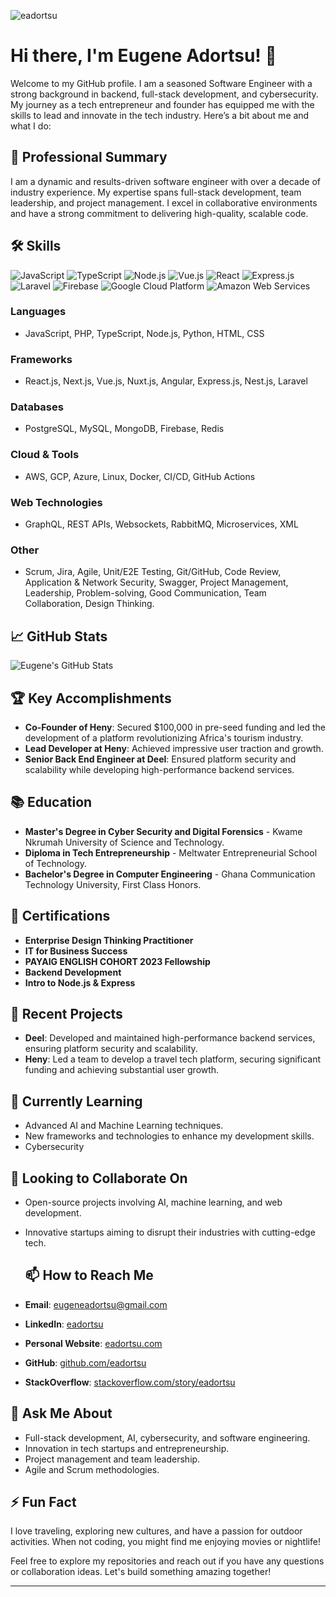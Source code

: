 ![eadortsu](https://avatars.githubusercontent.com/u/40460447?v=4)

# Hi there, I'm Eugene Adortsu! 👋

Welcome to my GitHub profile. I am a seasoned Software Engineer with a strong background in backend, full-stack development, and cybersecurity. My journey as a tech entrepreneur and founder has equipped me with the skills to lead and innovate in the tech industry. Here’s a bit about me and what I do:

## 🚀 Professional Summary
I am a dynamic and results-driven software engineer with over a decade of industry experience. My expertise spans full-stack development, team leadership, and project management. I excel in collaborative environments and have a strong commitment to delivering high-quality, scalable code.

## 🛠 Skills
![JavaScript](https://img.shields.io/badge/-JavaScript-black?style=flat-square&logo=javascript)
![TypeScript](https://img.shields.io/badge/-TypeScript-black?style=flat-square&logo=typescript)
![Node.js](https://img.shields.io/badge/-Node.js-black?style=flat-square&logo=node.js)
![Vue.js](https://img.shields.io/badge/-Vue.js-black?style=flat-square&logo=vue.js)
![React](https://img.shields.io/badge/-React-black?style=flat-square&logo=react)
![Express.js](https://img.shields.io/badge/-Express.js-black?style=flat-square&logo=express)
![Laravel](https://img.shields.io/badge/-Laravel-black?style=flat-square&logo=laravel)
![Firebase](https://img.shields.io/badge/-Firebase-black?style=flat-square&logo=firebase)
![Google Cloud Platform](https://img.shields.io/badge/-Google%20Cloud%20Platform-black?style=flat-square&logo=google-cloud)
![Amazon Web Services](https://img.shields.io/badge/-Amazon%20Web%20Services-black?style=flat-square&logo=amazon-aws)

### Languages
- JavaScript, PHP, TypeScript, Node.js, Python, HTML, CSS

### Frameworks
- React.js, Next.js, Vue.js, Nuxt.js, Angular, Express.js, Nest.js, Laravel

### Databases
- PostgreSQL, MySQL, MongoDB, Firebase, Redis

### Cloud & Tools
- AWS, GCP, Azure, Linux, Docker, CI/CD, GitHub Actions

### Web Technologies
- GraphQL, REST APIs, Websockets, RabbitMQ, Microservices, XML

### Other
- Scrum, Jira, Agile, Unit/E2E Testing, Git/GitHub, Code Review, Application & Network Security, Swagger, Project Management, Leadership, Problem-solving, Good Communication, Team Collaboration, Design Thinking.

## 📈 GitHub Stats
![Eugene's GitHub Stats](https://github-readme-stats.vercel.app/api?username=eadortsu&show_icons=true&theme=radical)


## 🏆 Key Accomplishments
- **Co-Founder of Heny**: Secured $100,000 in pre-seed funding and led the development of a platform revolutionizing Africa's tourism industry.
- **Lead Developer at Heny**: Achieved impressive user traction and growth.
- **Senior Back End Engineer at Deel**: Ensured platform security and scalability while developing high-performance backend services.

## 📚 Education
- **Master's Degree in Cyber Security and Digital Forensics** - Kwame Nkrumah University of Science and Technology.
- **Diploma in Tech Entrepreneurship** - Meltwater Entrepreneurial School of Technology.
- **Bachelor's Degree in Computer Engineering** - Ghana Communication Technology University, First Class Honors.


## 📜 Certifications
- **Enterprise Design Thinking Practitioner**
- **IT for Business Success**
- **PAYAIG ENGLISH COHORT 2023 Fellowship**
- **Backend Development**
- **Intro to Node.js & Express**


## 📝 Recent Projects
- **Deel**: Developed and maintained high-performance backend services, ensuring platform security and scalability.
- **Heny**: Led a team to develop a travel tech platform, securing significant funding and achieving substantial user growth.

## 🌱 Currently Learning
- Advanced AI and Machine Learning techniques.
- New frameworks and technologies to enhance my development skills.
- Cybersecurity

## 👯 Looking to Collaborate On
- Open-source projects involving AI, machine learning, and web development.
- Innovative startups aiming to disrupt their industries with cutting-edge tech.

  ## 📫 How to Reach Me
- **Email**: [eugeneadortsu@gmail.com](mailto:eugeneadortsu@gmail.com)
- **LinkedIn**: [eadortsu](https://www.linkedin.com/in/eadortsu)
- **Personal Website**: [eadortsu.com](https://eadortsu.com)
- **GitHub**: [github.com/eadortsu](https://github.com/eadortsu)
- **StackOverflow**: [stackoverflow.com/story/eadortsu](https://stackoverflow.com/story/eadortsu)


## 💬 Ask Me About
- Full-stack development, AI, cybersecurity, and software engineering.
- Innovation in tech startups and entrepreneurship.
- Project management and team leadership.
- Agile and Scrum methodologies.


## ⚡ Fun Fact

I love traveling, exploring new cultures, and have a passion for outdoor activities. When not coding, you might find me enjoying movies or nightlife!


Feel free to explore my repositories and reach out if you have any questions or collaboration ideas. Let's build something amazing together!

---
